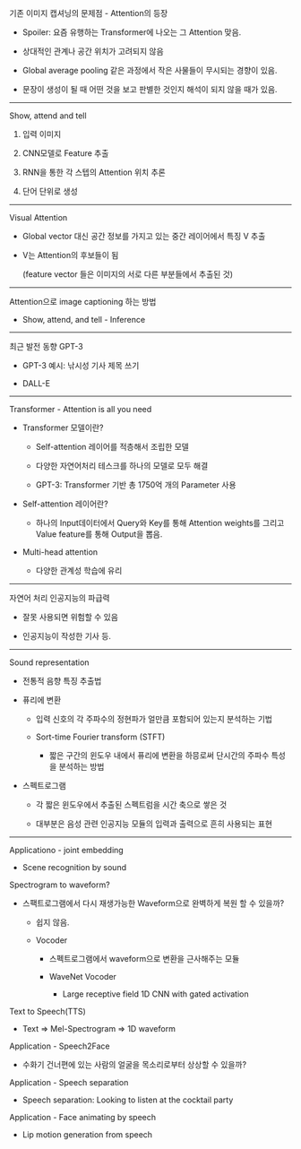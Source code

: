 기존 이미지 캡셔닝의 문제점 - Attention의 등장

- Spoiler: 요즘 유행하는 Transformer에 나오는 그 Attention 맞음.

- 상대적인 관계나 공간 위치가 고려되지 않음

- Global average pooling 같은 과정에서 작은 사물들이 무시되는 경향이 있음.

- 문장이 생성이 될 때 어떤 것을 보고 판별한 것인지 해석이 되지 않을 때가 있음.

---

Show, attend and tell

1. 입력 이미지

2. CNN모델로 Feature 추출

3. RNN을 통한 각 스텝의 Attention 위치 추론

4. 단어 단위로 생성

---

Visual Attention

- Global vector 대신 공간 정보를 가지고 있는 중간 레이어에서 특징 V 추출

- V는 Attention의 후보들이 됨
  
  (feature vector 들은 이미지의 서로 다른 부분들에서 추출된 것)

---

Attention으로 image captioning 하는 방법

- Show, attend, and tell - Inference

---

최근 발전 동향 GPT-3

- GPT-3 예시: 낚시성 기사 제목 쓰기

- DALL-E

---

Transformer - Attention is all you need

- Transformer 모델이란?
  
  - Self-attention 레이어를 적층해서 조립한 모델
  
  - 다양한 자연어처리 테스크를 하나의 모델로 모두 해결
  
  - GPT-3: Transformer 기반 총 1750억 개의 Parameter 사용

- Self-attention 레이어란?
  
  - 하나의 Input데이터에서 Query와 Key를 통해 Attention weights를 그리고 Value feature를 통해 Output을 뽑음.

- Multi-head attention
  
  - 다양한 관계성 학습에 유리

---

자연어 처리 인공지능의 파급력

- 잘못 사용되면 위험할 수 있음

- 인공지능이 작성한 기사 등.

---

Sound representation

- 전통적 음향 특징 추출법

- 퓨리에 변환
  
  - 입력 신호의 각 주파수의 정현파가 얼만큼 포함되어 있는지 분석하는 기법
  
  - Sort-time Fourier transform (STFT)
    
    - 짧은 구간의 윈도우  내에서 퓨리에 변환을 하믕로써 단시간의 주파수 특성을 분석하는 방법

- 스펙트로그램
  
  - 각 짧은 윈도우에서 추출된 스펙트럼을 시간 축으로 쌓은 것
  
  - 대부분은 음성 관련 인공지능 모듈의 입력과 출력으로 흔히 사용되는 표현

---

Applicationo - joint embedding

- Scene recognition by sound

Spectrogram to waveform?

- 스팩트로그램에서 다시 재생가능한 Waveform으로 완벽하게 복원 할 수 있을까?
  
  - 쉽지 않음.
  
  - Vocoder
    
    - 스펙트로그램에서 waveform으로 변환을 근사해주는 모듈
    
    - WaveNet Vocoder
      
      - Large receptive field 1D CNN with gated activation

Text to Speech(TTS)

- Text => Mel-Spectrogram => 1D waveform

Application - Speech2Face

- 수화기 건너편에 있는 사람의 얼굴을 목소리로부터 상상할 수 있을까?

Application - Speech separation

- Speech separation: Looking to listen at the cocktail party

Application - Face animating by speech

- Lip motion generation from speech


